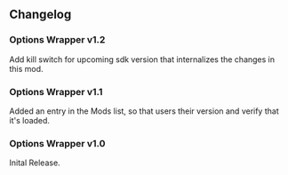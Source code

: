 ## Changelog

### Options Wrapper v1.2
Add kill switch for upcoming sdk version that internalizes the changes in this mod.

### Options Wrapper v1.1
Added an entry in the Mods list, so that users their version and verify that it's loaded.

### Options Wrapper v1.0
Inital Release.

